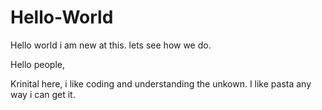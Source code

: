 # Hello-World
Hello world i am new at this. lets see how we do.

Hello people, 

Krinital here, i like coding and understanding the unkown. 
I like pasta any way i can get it.
